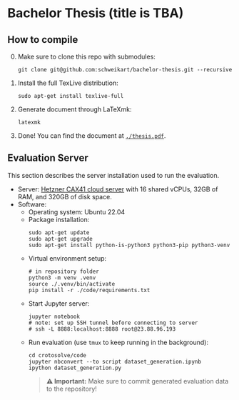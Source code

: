 # Bachelor Thesis (title is TBA)

## How to compile
0. Make sure to clone this repo with submodules:

   ```shell
   git clone git@github.com:schweikart/bachelor-thesis.git --recursive
   ```
1. Install the full TexLive distribution:
  
   ```shell
   sudo apt-get install texlive-full
   ```
2. Generate document through LaTeXmk:

   ```shell
   latexmk
   ```
3. Done!
   You can find the document at [`./thesis.pdf`](./thesis.pdf).

## Evaluation Server
This section describes the server installation used to run the evaluation.

* Server: [Hetzner CAX41 cloud server](https://www.hetzner.com/cloud) with 16 shared vCPUs, 32GB of RAM, and 320GB of disk space.
* Software:
  * Operating system: Ubuntu 22.04
  * Package installation:
    ```
    sudo apt-get update
    sudo apt-get upgrade
    sudo apt-get install python-is-python3 python3-pip python3-venv
    ```
  * Virtual environment setup:
    ```
    # in repository folder
    python3 -m venv .venv
    source ./.venv/bin/activate
    pip install -r ./code/requirements.txt
    ```
  * Start Jupyter server:
    ```
    jupyter notebook
    # note: set up SSH tunnel before connecting to server
    # ssh -L 8888:localhost:8888 root@23.88.96.193
    ```
  * Run evaluation (use `tmux` to keep running in the background):
    ```
    cd crotosolve/code
    jupyter nbconvert --to script dataset_generation.ipynb
    ipython dataset_generation.py
    ```
    > **⚠️ Important:**
    > Make sure to commit generated evaluation data to the repository!




